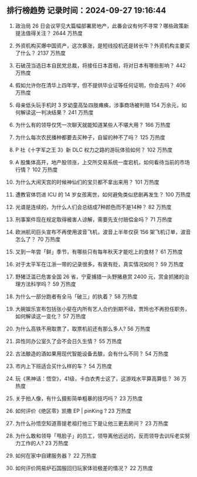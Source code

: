 
## 排行榜趋势 记录时间：2024-09-27 19:16:44
  
  1. 政治局 26 日会议罕见大篇幅部署房地产，此番会议有何不寻常？哪些政策新提法值得关注？ 2644 万热度
    
  2. 外资机构买爆中国资产，这次暴涨，是短线投机还是转长牛？外资机构主要买了什么？ 2137 万热度
    
  3. 石破茂当选日本自民党总裁，将接任日本首相，将对日本有哪些影响？ 442 万热度
    
  4. 假如允许你在清华上四年学，但不提供毕业证等任何证明，你会去吗？ 406 万热度
    
  5. 母亲低头玩手机时 3 岁幼童高坠四肢瘫痪，涉事商场被判赔 154 万余元，如何解读这一判决结果？ 241 万热度
    
  6. 为什么有的领导仅凭一次聊天就能知道某些人不堪大用？ 166 万热度
    
  7. 为什么每次农民播种都要去买种子，自留的种不了吗？ 125 万热度
    
  8. P 社《十字军之王 3》新 DLC 权力之路的游玩体验如何？ 102 万热度
    
  9. A 股集体高开，地产股领涨，上交所交易系统一度宕机，如何看待当前的市场行情？ 102 万热度
    
  10. 为什么大闹天宫的时候神仙们的宝贝都不拿出来用？ 101 万热度
    
  11. 遭教官体罚进 ICU 的 14 岁女孩离世，如何避免类似悲剧再发生？ 100 万热度
    
  12. 光谱是连续的，为什么人们会总结成7种颜色而不是14种？ 82 万热度
    
  13. 刑事案件现在规定取得被害人谅解，需要先支付赔偿金吗？ 71 万热度
    
  14. 欧洲航司巨头宣布不再使用波音飞机，波音上半年仅获 156 架飞机订单，波音怎么了？ 70 万热度
    
  15. 又到一年尝「鲜」季节，有哪些只有每年秋天才能吃上的食材？ 61 万热度
    
  16. 对于太平军在江浙一带的记录很多，有褒有贬，真实情况如何？ 59 万热度
    
  17. 野猪泛滥已危害全国 26 省，宁夏捕猎一头野猪悬赏 2400 元，赏金抓猪的治理方法科学吗？ 59 万热度
    
  18. 为什么一部分跑者有全马「破三」的执着？ 58 万热度
    
  19. 大碗娱乐宣布包括张小斐在内所有艺人合约到期不续，贾玲也不再担任职务，如何解读这一变化？ 57 万热度
    
  20. 为什么高铁不用取票了，取票机前还有那么多人? 56 万热度
    
  21. 异性同办公室久了会不会日久生情？ 55 万热度
    
  22. 古法酿造的酒如果用现代智能设备去酿，会有什么不同？ 54 万热度
    
  23. 市内上下班适合买什么样的车？ 54 万热度
    
  24. 玩《黑神话：悟空》，41级，卡白衣秀士这了，这游戏水平算高算低？ 36 万热度
    
  25. 关于拍人像，有什么摄影简单粗暴的技巧吗？ 23 万热度
    
  26. 如何评价《绝区零》凯撒 EP | pinKing ? 23 万热度
    
  27. 为什么孙悟空知道菩提老祖打他三下是让他三更去房间？ 23 万热度
    
  28. 为什么敢和领导「甩脸子」的员工，领导离他远远的，反而领导去训斥老实努力工作的人? 23 万热度
    
  29. 如何在家中自建服务器？ 22 万热度
    
  30. 如何评价网易炉石国服回归玩家体验极差的情况？ 22 万热度
    
